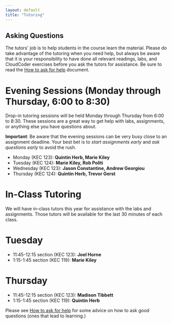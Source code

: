 ```yaml
---
layout: default
title: "Tutoring"
---
```

## Asking Questions

The tutors' job is to help students in the course learn the material.  Please do take advantage of the tutoring when you need help, but always be aware that it is your responsibility to have done all relevant readings, labs, and CloudCoder exercises before you ask the tutors for assistance.  Be sure to read the [How to ask for help](HowToAskForHelp.html) document.

# Evening Sessions (Monday through Thursday, 6:00 to 8:30)
Drop-in tutoring sessions will be held Monday through Thursday from
6:00 to 8:30.  These sessions are a great way to get help with labs,
assignments, or anything else you have questions about.

**Important**: Be aware that the evening sessions can be very busy
close to an assignment deadline.  Your best bet is to *start assignments early*
and *ask questions early* to avoid the rush.


* Monday    (KEC 123): **Quintin Herb,  Marie Kiley**
* Tuesday   (KEC 124): **Marie Kiley, Rob Politi**
* Wednesday (KEC 123): **Jason Constantine, Andrew Georgiou**
* Thursday  (KEC 124): **Quintin Herb, Trevor Gerst**


# In-Class Tutoring
We will have in-class tutors this year for assistance with the labs and assignments.  Those tutors will be available for the last 30 minutes of each class.


# Tuesday
* 11:45-12:15 section (KEC 123): **Joel Horne**
* 1:15-1:45 section (KEC 119): **Marie Kiley**

# Thursday
* 11:45-12:15 section (KEC 123): **Madison Tibbett**
* 1:15-1:45 section (KEC 119): **Quintin Herb**


Please see [How to ask for help](http://faculty.ycp.edu/~dhovemey/askingForHelp.html) for some advice on how to ask good questions (ones that lead to learning.)
